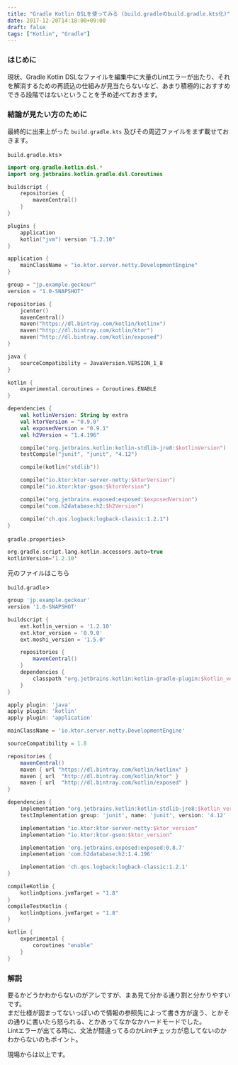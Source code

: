 ```yaml
---
title: "Gradle Kotlin DSLを使ってみる (build.gradleのbuild.gradle.kts化)"
date: 2017-12-20T14:18:00+09:00
draft: false
tags: ["Kotlin", "Gradle"]
---
```

### はじめに
現状、Gradle Kotlin DSLなファイルを編集中に大量のLintエラーが出たり、それを解消するための再読込の仕組みが見当たらないなど、あまり積極的におすすめできる段階ではないということを予め述べておきます。

### 結論が見たい方のために
最終的に出来上がった `build.gradle.kts` 及びその周辺ファイルをまず載せておきます。

`build.gradle.kts`>  
```kotlin
import org.gradle.kotlin.dsl.*
import org.jetbrains.kotlin.gradle.dsl.Coroutines

buildscript {
    repositories {
        mavenCentral()
    }
}

plugins {
    application
    kotlin("jvm") version "1.2.10"
}

application {
    mainClassName = "io.ktor.server.netty.DevelopmentEngine"
}

group = "jp.example.geckour"
version = "1.0-SNAPSHOT"

repositories {
    jcenter()
    mavenCentral()
    maven("https://dl.bintray.com/kotlin/kotlinx")
    maven("http://dl.bintray.com/kotlin/ktor")
    maven("http://dl.bintray.com/kotlin/exposed")
}

java {
    sourceCompatibility = JavaVersion.VERSION_1_8
}

kotlin {
    experimental.coroutines = Coroutines.ENABLE
}

dependencies {
    val kotlinVersion: String by extra
    val ktorVersion = "0.9.0"
    val exposedVersion = "0.9.1"
    val h2Version = "1.4.196"

    compile("org.jetbrains.kotlin:kotlin-stdlib-jre8:$kotlinVersion")
    testCompile("junit", "junit", "4.12")

    compile(kotlin("stdlib"))

    compile("io.ktor:ktor-server-netty:$ktorVersion")
    compile("io.ktor:ktor-gson:$ktorVersion")

    compile("org.jetbrains.exposed:exposed:$exposedVersion")
    compile("com.h2database:h2:$h2Version")

    compile("ch.qos.logback:logback-classic:1.2.1")
}
```

`gradle.properties`>  
```kotlin
org.gradle.script.lang.kotlin.accessors.auto=true
kotlinVersion='1.2.10'
```

元のファイルはこちら

`build.gradle`>  
```groovy
group 'jp.example.geckour'
version '1.0-SNAPSHOT'

buildscript {
    ext.kotlin_version = '1.2.10'
    ext.ktor_version = '0.9.0'
    ext.moshi_version = '1.5.0'

    repositories {
        mavenCentral()
    }
    dependencies {
        classpath "org.jetbrains.kotlin:kotlin-gradle-plugin:$kotlin_version"
    }
}

apply plugin: 'java'
apply plugin: 'kotlin'
apply plugin: 'application'

mainClassName = 'io.ktor.server.netty.DevelopmentEngine'

sourceCompatibility = 1.8

repositories {
    mavenCentral()
    maven { url "https://dl.bintray.com/kotlin/kotlinx" }
    maven { url  "http://dl.bintray.com/kotlin/ktor" }
    maven { url  "http://dl.bintray.com/kotlin/exposed" }
}

dependencies {
    implementation "org.jetbrains.kotlin:kotlin-stdlib-jre8:$kotlin_version"
    testImplementation group: 'junit', name: 'junit', version: '4.12'

    implementation "io.ktor:ktor-server-netty:$ktor_version"
    implementation "io.ktor:ktor-gson:$ktor_version"

    implementation 'org.jetbrains.exposed:exposed:0.8.7'
    implementation 'com.h2database:h2:1.4.196'

    implementation 'ch.qos.logback:logback-classic:1.2.1'
}

compileKotlin {
    kotlinOptions.jvmTarget = "1.8"
}
compileTestKotlin {
    kotlinOptions.jvmTarget = "1.8"
}

kotlin {
    experimental {
        coroutines "enable"
    }
}
```

### 解説
要るかどうかわからないのがアレですが、まあ見て分かる通り割と分かりやすいです。  
まだ仕様が固まってないっぽいので情報の参照先によって書き方が違う、とかその通りに書いたら怒られる、とかあってなかなかハードモードでした。  
Lintエラーが出てる時に、文法が間違ってるのかLintチェッカが息してないのかわからないのもポイント。

現場からは以上です。
